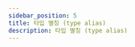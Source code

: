 ```yaml
---
sidebar_position: 5
title: 타입 별칭 (type alias)
description: 타입 별칭 (type alias)
---
```


<head>
  <meta name="title" content="Advanced 학습 | 기초부터 시작하는 타입스크립트" data-rh="true" />
  <meta name="description" content="타입 별칭 (type alias)" data-rh="true" />
  <meta property="og:title" content="Advanced 학습 | 기초부터 시작하는 타입스크립트" data-rh="true" />
  <meta property="og:description" content="타입 별칭 (type alias)" data-rh="true" />
</head>
